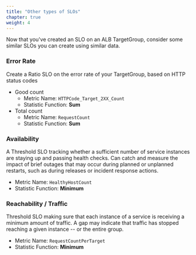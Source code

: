 ```yaml
---
title: "Other types of SLOs"
chapter: true
weight: 4
---
```


Now that you've created an SLO on an ALB TargetGroup, consider some similar SLOs you can create using similar data.

### Error Rate
Create a Ratio SLO on the error rate of your TargetGroup, based on HTTP status codes
- Good count
  - Metric Name: `HTTPCode_Target_2XX_Count`
  - Statistic Function: **Sum**
- Total count
  - Metric Name: `RequestCount`
  - Statistic Function: **Sum**

### Availability
A Threshold SLO tracking whether a sufficient number of service instances are staying up and passing health checks. Can
catch and measure the impact of brief outages that may occur during planned or unplanned restarts, such as during
releases or incident response actions.
- Metric Name: `HealthyHostCount`
- Statistic Function: **Minimum**

### Reachability / Traffic
Threshold SLO making sure that each instance of a service is receiving a minimum amount of traffic. A gap may indicate
that traffic has stopped reaching a given instance -- or the entire group.
- Metric Name: `RequestCountPerTarget`
- Statistic Function: **Minimum**
